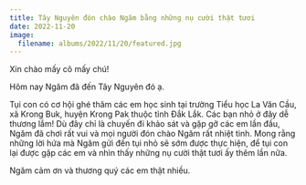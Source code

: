 ```yaml
---
title: Tây Nguyên đón chào Ngăm bằng những nụ cười thật tươi
date: 2022-11-20
image:
  filename: albums/2022/11/20/featured.jpg
---
```


Xin chào mấy cô mấy chú!

Hôm nay Ngăm đã đến Tây Nguyên đó ạ.

Tụi con có cơ hội ghé thăm các em học sinh tại trường Tiểu học La Văn Cầu, xã Krong Buk, huyện Krong Pak thuộc tỉnh Đắk
Lắk. Các bạn nhỏ ở đây dễ thương lắm! Dù đây chỉ là chuyến đi khảo sát và gặp gỡ các em lần đầu, Ngăm đã chơi rất vui và
mọi người đón chào Ngăm rất nhiệt tình. Mong rằng những lời hứa mà Ngăm gửi đến tụi nhỏ sẽ sớm được thực hiện, để tụi
con lại được gặp các em và nhìn thấy những nụ cười thật tươi ấy thêm lần nữa.

Ngăm cảm ơn và thương quý các em thật nhiều.

